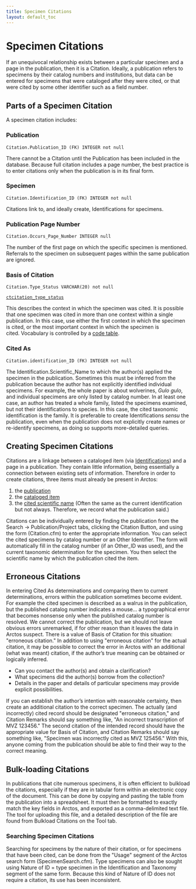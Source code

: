 ```yaml
---
title: Specimen Citations
layout: default_toc
---
```


# Specimen Citations

If an unequivocal relationship exists between a particular specimen and
a page in the publication, then it is a Citation. Ideally, a
publication refers to specimens by their catalog numbers and
institutions, but data can be entered for specimens that were cataloged
after they were cited, or that were cited by some other identifier such
as a field number. 

## Parts of a Specimen Citation

A specimen citation includes:

### Publication

`Citation.Publication_ID (FK) INTEGER not null`

 There cannot be a Citation until the Publication has
been included in the database. Because full citation includes a page
number, the best practice is to enter citations only when the
publication is in its final form.

### Specimen

`Citation.Identification_ID (FK) INTEGER not null`

 Citations link to, and ideally create, Identifications for specimens.

### Publication Page Number

`Citation.Occurs_Page_Number INTEGER null`

The number of the first page on which the
specific specimen is mentioned. Referrals to the specimen on subsequent
pages within the same publication are ignored.

### Basis of Citation

`Citation.Type_Status VARCHAR(20) not null`

[`ctcitation_type_status`](http://arctos.database.museum/info/ctDocumentation.cfm?table=ctcitation_type_status)

This describes the context in which the specimen was
cited. It is possible that one specimen was cited in more than one
context within a single publication. In this case, use either the first
context in which the specimen is cited, or the most important context in
which the specimen is cited. Vocabulary is controlled by a [code
table](http://arctos.database.museum/info/ctDocumentation.cfm?table=ctcitation_type_status).

### Cited As

`Citation.identification_ID (FK) INTEGER not null`

The Identification.Scientific_Name to which the
author(s) applied the specimen in the publication. Sometimes this must
be inferred from the publication because the author has not explicitly
identified individual specimens. For example, the whole paper is about
wolverines, *Gulo gulo*, and individual specimens are only listed by
catalog number. In at least one case, an author has treated a whole
family, listed the specimens examined, but not their identifications to
species. In this case, the cited taxonomic identification is the
family. It is preferable to create Identifications *sensu* the
publication, even when the publication does not explicitly create names
or re-identify specimens, as doing so supports more-detailed queries.

## Creating Specimen Citations

Citations are a linkage between a cataloged item (via [Identifications](identifications))
and a page in a publication. They contain little information, being
essentially a connection between existing sets of information. Therefore
in order to create citations, three items must already be present in
Arctos:

1.  the [publication](publications)
2.  the [cataloged item](catalog)
3.  the [cited scientific name](identifications) (Often the same as the current
    identification but not always. Therefore, we record what the
    publication said.)

Citations can be individually entered by finding the publication from
the Search -&gt; Publication/Project tabs, clicking the Citation Button,
and using the form (Citation.cfm) to enter the appropriate information. You can select the cited specimens by catalog number or an Other
Identifier. The form will automatically fill in the catalog number (if
an Other_ID was used), and the current taxonomic determination for the
specimen. You then select the scientific name by which the publication
cited the item.

## Erroneous Citations

In entering Cited As determinations and comparing them to current determinations, errors within the publication
sometimes become evident. For example the cited specimen is described
as a walrus in the publication, but the published catalog number
indicates a mouse… a typographical error that becomes nonsense only when
the published catalog number is resolved. We cannot correct the
publication, but we should not leave obvious errors unremarked, if for
other reason than it leaves the data in Arctos suspect. There is a
value of Basis of Citation for this situation: "erroneous citation." In
addition to using "erroneous citation" for the actual citation, it may
be possible to correct the error in Arctos with an additional (what was
meant) citation, if the author’s true meaning can be obtained or
logically inferred.

-   Can you contact the author(s) and obtain a clarification?
-   What specimens did the author(s) borrow from the collection?
-   Details in the paper and details of particular specimens may provide
    explicit possibilities.

If you can establish the author’s intention with reasonable certainty,
then create an additional citation to the correct specimen. The
actually (and incorrectly) cited record should be designated "erroneous
citation," and Citation Remarks should say something like, "An incorrect
transcription of MVZ 123456." The second citation of the intended
record should have the appropriate value for Basis of Citation, and
Citation Remarks should say something like, "Specimen was incorrectly
cited as MVZ 125456." With this, anyone coming from the publication
should be able to find their way to the correct meaning.

## Bulk-loading Citations

In publications that cite numerous specimens, it is often efficient to
bulkload the citations, especially if they are in tabular form within an
electronic copy of the document. This can be done by copying and pasting
the table from the publication into a spreadsheet. It must then be
formatted to exactly match the key fields in Arctos, and exported as a
comma-delimited text file. The tool for uploading this file, and a
detailed description of the file are found from Bulkload Citations on
the Tool tab.

### Searching Specimen Citations

Searching for specimens by the nature of their citation, or for
specimens that have been cited, can be done from the "Usage" segment of
the Arctos search form (SpecimenSearch.cfm). Type specimens can also be
sought using Nature of ID = type specimen in the Identification and
Taxonomy segment of the same form. Because this kind of Nature of ID
does not require a citation, its use has been inconsistent.
